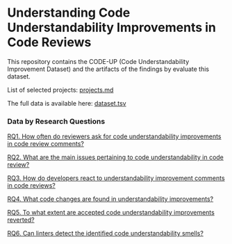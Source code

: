 # Understanding Code Understandability Improvements in Code Reviews

This repository contains the CODE-UP (Code Understandability Improvement Dataset) and the artifacts of the findings by evaluate this dataset.

List of selected projects: [projects.md](projects.md)

The full data is available here: [dataset.tsv](csv/dataset.tsv)

### Data by Research Questions

[RQ1. How often do reviewers ask for code understandability improvements in code review comments?](RQ1.md)

[RQ2. What are the main issues pertaining to code understandability in code review?](RQ2.md)

[RQ3. How do developers react to understandability improvement comments in code reviews?](RQ3.md)

[RQ4. What code changes are found in understandability improvements?](RQ4.md)

[RQ5. To what extent are accepted code understandability improvements reverted?](RQ5.md)

[RQ6. Can linters detect the identified code understandability smells?](RQ6.md)
